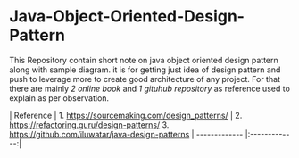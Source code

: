 # Java-Object-Oriented-Design-Pattern
This Repository contain short note on java object oriented design pattern along with sample diagram. it is for getting just idea of design pattern and push to leverage more to create good architecture of any project. For that there are mainly *_2 online book_* and *_1 gituhub repository_* as reference used to explain as per observation.

| Reference     | 1. <https://sourcemaking.com/design_patterns/> |
                  2. <https://refactoring.guru/design-patterns/>
                  3. <https://github.com/iluwatar/java-design-patterns>
| ------------- |:-------------:|

